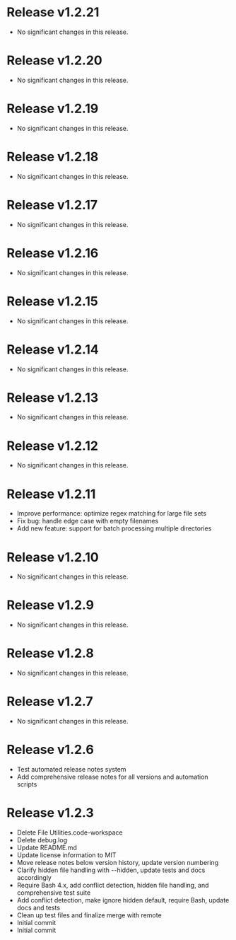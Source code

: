 # Release v1.2.21
- No significant changes in this release.

# Release v1.2.20
- No significant changes in this release.

# Release v1.2.19
- No significant changes in this release.

# Release v1.2.18
- No significant changes in this release.

# Release v1.2.17
- No significant changes in this release.

# Release v1.2.16
- No significant changes in this release.

# Release v1.2.15
- No significant changes in this release.

# Release v1.2.14
- No significant changes in this release.

# Release v1.2.13
- No significant changes in this release.

# Release v1.2.12
- No significant changes in this release.

# Release v1.2.11
- Improve performance: optimize regex matching for large file sets
- Fix bug: handle edge case with empty filenames
- Add new feature: support for batch processing multiple directories

# Release v1.2.10
- No significant changes in this release.

# Release v1.2.9
- No significant changes in this release.

# Release v1.2.8
- No significant changes in this release.

# Release v1.2.7
- No significant changes in this release.

# Release v1.2.6
-  Test automated release notes system
-  Add comprehensive release notes for all versions and automation scripts

# Release v1.2.3
- Delete File Utilities.code-workspace
- Delete debug.log
- Update README.md
-  Update license information to MIT
-  Move release notes below version history, update version numbering
-  Clarify hidden file handling with --hidden, update tests and docs accordingly
- Require Bash 4.x, add conflict detection, hidden file handling, and comprehensive test suite
- Add conflict detection, make ignore hidden default, require Bash, update docs and tests
- Clean up test files and finalize merge with remote
- Initial commit
- Initial commit

